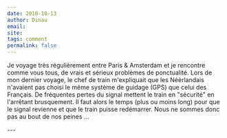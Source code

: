 ```yaml
---
date: 2010-10-13
author: Dinau
email: 
site: 
tags: comment
permalink: false
---
```


<p>Je voyage très régulièrement entre Paris &amp; Amsterdam et je rencontre comme vous tous, de vrais et sérieux problèmes de ponctualité. Lors de mon dernier voyage, le chef de train m'expliquait que les Néèrlandais n'avaient pas choisi le même système de guidage (GPS) que celui des Français. De fréquentes pertes du signal mettent le train en &quot;sécurité&quot; en l'arrêtant brusquement. Il faut alors le temps (plus ou moins long) pour que le signal revienne et que le train puisse redémarrer. Nous ne sommes donc pas au bout de nos peines ...</p>
---